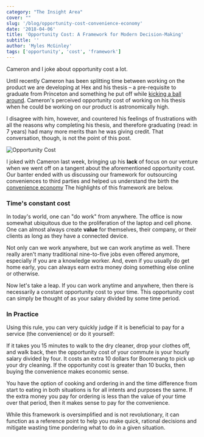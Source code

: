```yaml
---
category: "The Insight Area"
cover: ""
slug: '/blog/opportunity-cost-convenience-economy'
date: '2018-04-06'
title: 'Opportunity Cost: A Framework for Modern Decision-Making'
subtitle: ''
author: 'Myles McGinley'
tags: ['opportunity', 'cost', 'framework']
---
```


Cameron and I joke about opportunity cost a lot.

Until recently Cameron has been splitting time between working on the product we are developing at Hex and his thesis – a pre-requisite to graduate from Princeton and something he put off while [kicking a ball around](https://www.youtube.com/watch?v=rOwRHsmBB8s). Cameron's perceived opportunity cost of working on his thesis when he could be working on our product is astronomically high.

I disagree with him, however, and countered his feelings of frustrations with all the reasons why completing his thesis, and therefore graduating (read: in 7 years) had many more merits than he was giving credit. That conversation, though, is not the point of this post.

![Opportunity Cost](https://storage.googleapis.com/hex-blog-assets/opportunity-cost1.jpg)

I joked with Cameron last week, bringing up his **lack** of focus on our venture when we went off on a tangent about the aforementioned opportunity cost. Our banter ended with us discussing our framework for outsourcing conveniences to third parties and helped us understand the birth the [convenience economy](https://www.salsify.com/blog/welcome-to-the-convenience-economy) The highlights of this framework are below.

### Time's constant cost

In today's world, one can "do work" from anywhere. The office is now somewhat ubiquitous due to the proliferation of the laptop and cell phone. One can almost always create **value** for themselves, their company, or their clients as long as they have a connected device.

Not only can we work anywhere, but we can work anytime as well. There really aren't many traditional nine-to-five jobs even offered anymore, especially if you are a knowledge worker. And, even if you usually do get home early, you can always earn extra money doing something else online or otherwise.

Now let's take a leap. If you can work anytime and anywhere, then there is necessarily a constant opportunity cost to your time. This opportunity cost can simply be thought of as your salary divided by some time period.

### In Practice

Using this rule, you can very quickly judge if it is beneficial to pay for a service (the convenience) or do it yourself:

If it takes you 15 minutes to walk to the dry cleaner, drop your clothes off, and walk back, then the opportunity cost of your commute is your hourly salary divided by four. It costs an extra 10 dollars for Boomerang to pick up your dry cleaning. If the opportunity cost is greater than 10 bucks, then buying the convenience makes economic sense.

You have the option of cooking and ordering in and the time difference from start to eating in both situations is for all intents and purposes the same. If the extra money you pay for ordering is less than the value of your time over that period, then it makes sense to pay for the convenience.

While this framework is oversimplified and is not revolutionary, it can function as a reference point to help you make quick, rational decisions and mitigate wasting time pondering what to do in a given situation.
